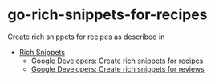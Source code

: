 # go-rich-snippets-for-recipes
Create rich snippets for recipes as described in

* [Rich Snippets](https://developers.google.com/structured-data/rich-snippets/)
  * [Google Developers: Create rich snippets for recipes](https://developers.google.com/structured-data/rich-snippets/recipes)
  * [Google Developers: Create rich snippets for reviews](https://developers.google.com/structured-data/rich-snippets/reviews)


